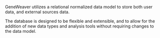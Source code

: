
GeneWeaver utilizes a relational normalized data model to store both user data, and
external sources data.

The database is designed to be flexible and extensible, and to allow for the addition of 
new data types and analysis tools without requiring changes to the data model.
